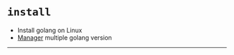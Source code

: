 # `install` 
* Install golang on Linux
* [Manager][manage-golangs] multiple golang version

---

[manage-golangs]: https://golang.org/doc/manage-install